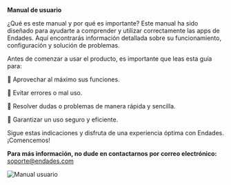 **Manual de usuario**

¿Qué es este manual y por qué es importante?
Este manual ha sido diseñado para ayudarte a comprender y utilizar correctamente las apps de Endades. Aquí encontrarás información detallada sobre su funcionamiento, configuración y solución de problemas.

Antes de comenzar a usar el producto, es importante que leas esta guía para:

🔹 Aprovechar al máximo sus funciones.

🔹 Evitar errores o mal uso.

🔹 Resolver dudas o problemas de manera rápida y sencilla.

🔹 Garantizar un uso seguro y eficiente.

Sigue estas indicaciones y disfruta de una experiencia óptima con Endades. ¡Comencemos!

**Para más información, no dude en contactarnos por correo electrónico:**  
[soporte@endades.com](mailto:soporte@endades.com)

![Manual usuario](Imagenes/manual_usuario.gif)
